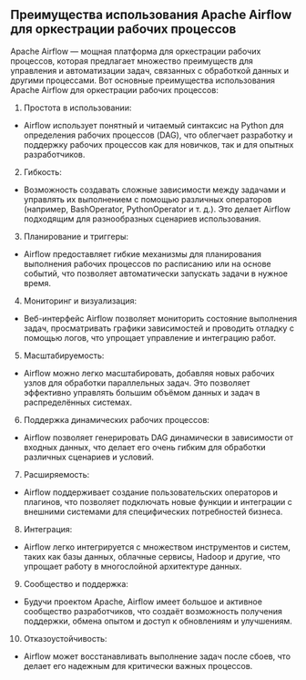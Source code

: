 ## Преимущества использования Apache Airflow для оркестрации рабочих процессов

Apache Airflow — мощная платформа для оркестрации рабочих процессов, которая предлагает множество преимуществ для управления и автоматизации задач, связанных с обработкой данных и другими процессами. Вот основные преимущества использования Apache Airflow для оркестрации рабочих процессов:

1. Простота в использовании:
- Airflow использует понятный и читаемый синтаксис на Python для определения рабочих процессов (DAG), что облегчает разработку и поддержку рабочих процессов как для новичков, так и для опытных разработчиков.

2. Гибкость:
- Возможность создавать сложные зависимости между задачами и управлять их выполнением с помощью различных операторов (например, BashOperator, PythonOperator и т. д.). Это делает Airflow подходящим для разнообразных сценариев использования.

3. Планирование и триггеры:
- Airflow предоставляет гибкие механизмы для планирования выполнения рабочих процессов по расписанию или на основе событий, что позволяет автоматически запускать задачи в нужное время.

4. Мониторинг и визуализация:
- Веб-интерфейс Airflow позволяет мониторить состояние выполнения задач, просматривать графики зависимостей и проводить отладку с помощью логов, что упрощает управление и интеграцию работ.

5. Масштабируемость:
- Airflow можно легко масштабировать, добавляя новых рабочих узлов для обработки параллельных задач. Это позволяет эффективно управлять большим объёмом данных и задач в распределённых системах.

6. Поддержка динамических рабочих процессов:
- Airflow позволяет генерировать DAG динамически в зависимости от входных данных, что делает его очень гибким для обработки различных сценариев и условий.

7. Расширяемость:
- Airflow поддерживает создание пользовательских операторов и плагинов, что позволяет подключать новые функции и интеграции с внешними системами для специфических потребностей бизнеса.

8. Интеграция:
- Airflow легко интегрируется с множеством инструментов и систем, таких как базы данных, облачные сервисы, Hadoop и другие, что упрощает работу в многослойной архитектуре данных.

9. Сообщество и поддержка:
- Будучи проектом Apache, Airflow имеет большое и активное сообщество разработчиков, что создаёт возможность получения поддержки, обмена опытом и доступ к обновлениям и улучшениям.

10. Отказоустойчивость:
- Airflow может восстанавливать выполнение задач после сбоев, что делает его надежным для критически важных процессов.
